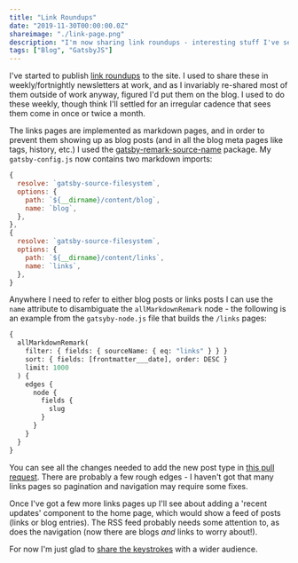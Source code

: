 ```yaml
---
title: "Link Roundups"
date: "2019-11-30T00:00:00.0Z"
shareimage: "./link-page.png"
description: "I'm now sharing link roundups - interesting stuff I've seen and you might find interesting."
tags: ["Blog", "GatsbyJS"]
---
```


I've started to publish [link roundups] to the site. I used to share these in weekly/fortnightly newsletters at work, and as I invariably re-shared most of them outside of work anyway, figured I'd put them on the blog. I used to do these weekly, though think I'll settled for an irregular cadence that sees them come in once or twice a month.

The links pages are implemented as markdown pages, and in order to prevent them showing up as blog posts (and in all the blog meta pages like tags, history, etc.) I used the [gatsby-remark-source-name] package. My `gatsby-config.js` now contains two markdown imports:

```js
{
  resolve: `gatsby-source-filesystem`,
  options: {
    path: `${__dirname}/content/blog`,
    name: `blog`,
  },
},
{
  resolve: `gatsby-source-filesystem`,
  options: {
    path: `${__dirname}/content/links`,
    name: `links`,
  },
}
```

Anywhere I need to refer to either blog posts or links posts I can use the `name` attribute to disambiguate the `allMarkdownRemark` node - the following is an example from the `gatsyby-node.js` file that builds the `/links` pages:

```graphql
{
  allMarkdownRemark(
    filter: { fields: { sourceName: { eq: "links" } } }
    sort: { fields: [frontmatter___date], order: DESC }
    limit: 1000
  ) {
    edges {
      node {
        fields {
          slug
        }
      }
    }
  }
}
```

You can see all the changes needed to add the new post type in [this pull request][add links type to blog pr]. There are probably a few rough edges - I haven't got that many links pages so pagination and navigation may require some fixes.

Once I've got a few more links pages up I'll see about adding a 'recent updates' component to the home page, which would show a feed of posts (links or blog entries). The RSS feed probably needs some attention to, as does the navigation (now there are blogs _and_ links to worry about!).

For now I'm just glad to [share the keystrokes][count your keystrokes article] with a wider audience.

[link roundups]: /blog/tags/#links
[gatsby-remark-source-name]: https://github.com/elboman/gatsby-remark-source-name
[add links type to blog pr]: https://github.com/taddison/personal-site/pull/7
[count your keystrokes article]: https://blog.jonudell.net/2007/04/10/too-busy-to-blog-count-your-keystrokes/
